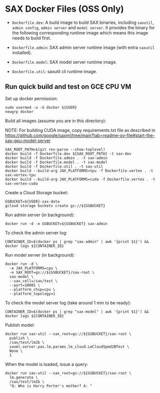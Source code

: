 # SAX Docker Files (OSS Only)
* `Dockerfile.dev`: A build image to build SAX binaries, including `saxutil`, `admin config`, `admin server` and `model server`. It provides the binary for the following corresponding runtime image which means this image needs to build first.

* `Dockerfile.admin`: SAX admin server runtime image (with extra `saxutil` installed).

* `Dockerfile.model`: SAX model server runtime image.

* `Dockerfile.util`: saxutil cli runtime image.

## Run quick build and test on GCE CPU VM
Set up docker permission:

```
sudo usermod -a -G docker ${USER}
newgrp docker
```

Build all images (assume you are in this directory):

NOTE: For building CUDA image, copy requirements.txt file as described in
https://github.com/google/saxml/tree/main?tab=readme-ov-file#start-the-sax-gpu-model-server

```
SAX_ROOT_PATH=$(git rev-parse --show-toplevel)
docker build -f Dockerfile.dev ${SAX_ROOT_PATH} -t sax-dev
docker build -f Dockerfile.admin . -t sax-admin
docker build -f Dockerfile.model . -t sax-model
docker build -f Dockerfile.util . -t sax-util
docker build --build-arg JAX_PLATFORMS=tpu -f Dockerfile.vertex . -t sax-vertex-tpu
docker build --build-arg JAX_PLATFORMS=cuda -f Dockerfile.vertex . -t sax-vertex-cuda
```

Create a Cloud Storage bucket:

```
GSBUCKET=${USER}-sax-data
gcloud storage buckets create gs://${GSBUCKET}
```

Run admin server (in background):

```
docker run -d -e GSBUCKET=${GSBUCKET} sax-admin
```

To check the admin server log:

```
CONTAINER_ID=$(docker ps | grep "sax-admin" | awk '{print $1}') && docker logs ${CONTAINER_ID}
```


Run model server (in background):

```
docker run -d \
  -e JAX_PLATFORMS=cpu \
  -e SAX_ROOT=gs://${GSBUCKET}/sax-root \
  sax-model \
  --sax_cell=/sax/test \
  --port=10001 \
  --platform_chip=cpu \
  --platform_topology=1
```

To check the model server log (take around 1 min to be ready):

```
CONTAINER_ID=$(docker ps | grep "sax-model" | awk '{print $1}') && docker logs ${CONTAINER_ID}
```

Publish model:

```
docker run sax-util --sax_root=gs://${GSBUCKET}/sax-root \
  publish \
  /sax/test/lm2b \
  saxml.server.pax.lm.params.lm_cloud.LmCloudSpmd2BTest \
  None \
  1
```

When the model is loaded, issue a query:

```
docker run sax-util --sax_root=gs://${GSBUCKET}/sax-root \
  lm.generate \
  /sax/test/lm2b \
  "Q: Who is Harry Porter's mother? A: "
```

